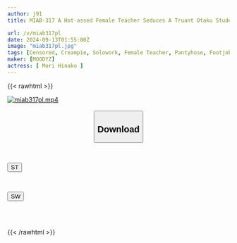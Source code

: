 ```yaml
---
author: j91
title: MIAB-317 A Hot-assed Female Teacher Seduces A Truant Otaku Student With Her Big Ass And Makes Him Sniff Her Steamy Pantyhose-clad Beautiful Legs And Anal Hole, Giving Him 20 Raw Fucks As A Student Guidance Instructor, Hinako Mori

url: /v/miab317pl
date: 2024-09-13T01:55:00Z
image: "miab317pl.jpg"
tags: [Censored, Creampie, Solowork, Female Teacher, Pantyhose, Footjob, Butt	]
maker: [MOODYZ]
actress: [ Mori Hinako ]
---
```



{{< rawhtml >}}

<div class="video" data-videoid="9y7J3O2pW9Fyao">
    <a href="javascript:;">
        <img src="/v/miab317pl/miab317pl.jpg" width="WIDTH" height="HEIGHT" alt="miab317pl.mp4" loading="lazy">
    </a>
</div>

<script type="text/javascript" src="https://j91.asia/asset/on-demand-st.js"></script>

<br>
  <link rel="stylesheet" href="https://j91.asia/asset/bs5.css">
  
  <center>
  <button class="btn btn-primary" type="button" data-bs-toggle="collapse" data-bs-target=".multi-collapse" aria-expanded="false" aria-controls="multiCollapseExample1 multiCollapseExample2"><h2>Download</h2></button></center>
</p>
<div class="row">
  <div class="col">
    <div class="collapse multi-collapse" id="multiCollapseExample1">
      <div class="card card-body">
	      	      <br>
<div class="buttons">  
<p><a href="/v/miab317pl/st.html" target="_blank"><button class="btn-hover color-3"><i class="fa fa-download"></i> ST</button></a></p></div>
    </div>
  </div>
</div>
  <div class="col">
    <div class="collapse multi-collapse" id="multiCollapseExample2">
      <div class="card card-body">
	      <br>
<div class="buttons">
<p><a href="/v/miab317pl/sw.html" target="_blank"><button class="btn-hover color-2"><i class="fa fa-download"></i> SW</button></a></p></div>
<br><br>
      </div>
    </div>
  </div>
</div>

{{< /rawhtml >}}